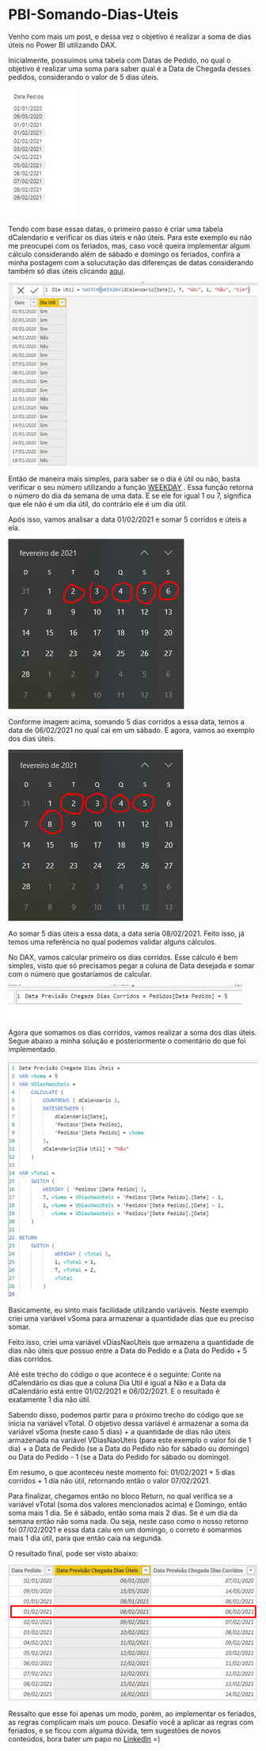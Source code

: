 # PBI-Somando-Dias-Uteis

Venho com mais um post, e dessa vez o objetivo é realizar a soma de dias úteis no Power BI utilizando DAX. <br/>

Inicialmente, possuímos uma tabela com Datas de Pedido, no qual o objetivo é realizar uma soma para saber qual é a Data de Chegada desses pedidos, considerando o valor de 5 dias úteis. 


![Screenshot](imgs/Screenshot_1.png)

Tendo com base essas datas, o primeiro passo é criar uma tabela dCalendario e verificar os dias úteis e não úteis. Para este exemplo eu não me preocupei com os feriados, mas, caso você queira implementar algum cálculo considerando além de sábado e domingo os feriados, confira a minha postagem com a solucutação das diferenças de datas considerando também só dias úteis clicando <a href="https://github.com/AfonsoFeliciano/PBI-Diferenca-Dias-Uteis" target="_blank">aqui</a>.  <br/>


![Screenshot](imgs/Screenshot_2.png)

Então de maneira mais simples, para saber se o dia é útil ou não, basta verificar o seu número utilizando a função <a href="https://docs.microsoft.com/pt-br/dax/weekday-function-dax" target="_blank">WEEKDAY</a> . Essa função retorna o número do dia da semana de uma data. E se ele for igual 1 ou 7, significa que ele não é um dia útil, do contrário ele é um dia útil. <br/>

Após isso, vamos analisar a data 01/02/2021 e somar 5 corridos e úteis a ela. 


![Screenshot](imgs/Screenshot_3.png)

Conforme imagem acima, somando 5 dias corridos a essa data, temos a data de 06/02/2021 no qual cai em um sábado. E agora, vamos ao exemplo dos dias úteis. 

![Screenshot](imgs/Screenshot_4.png)

Ao somar 5 dias úteis a essa data, a data seria 08/02/2021. Feito isso, já temos uma referência no qual podemos validar alguns cálculos. <br/> 

No DAX, vamos calcular primeiro os dias corridos. Esse cálculo é bem simples, visto que só precisamos pegar a coluna de Data desejada e somar com o número que gostaríamos de calcular. 

![Screenshot](imgs/Screenshot_5.png)

Agora que somamos os dias corridos, vamos realizar a soma dos dias úteis. Segue abaixo a minha solução e posteriormente o comentário do que foi implementado. 


![Screenshot](imgs/Screenshot_6.png)

Basicamente, eu sinto mais facilidade utilizando variáveis. Neste exemplo criei uma variável vSoma para armazenar a quantidade dias que eu preciso somar. <br/>

Feito isso, criei uma variável vDiasNaoUteis que armazena a quantidade de dias não úteis que possuo entre a Data do Pedido e a Data do Pedido + 5 dias corridos. <br/> 

Até este trecho do código o que acontece é o seguinte: Conte na dCalendário os dias que a coluna Dia Util é igual a Não e a Data da dCalendário está entre 01/02/2021 e 06/02/2021. E o resultado é exatamente 1 dia não útil. <br/>

Sabendo disso, podemos partir para o próximo trecho do código que se inicia na variável vTotal. O objetivo dessa variável é armazenar a soma da variável vSoma (neste caso 5 dias) + a quantidade de dias não úteis armazenada na variável VDiasNaoUteis (para este exemplo o valor foi de 1 dia) + a Data de Pedido (se a Data do Pedido não for sábado ou domingo) ou Data do Pedido - 1 (se a Data do Pedido for sábado ou domingo). <br/> 

Em resumo, o que aconteceu neste momento foi: 01/02/2021 + 5 dias corridos + 1 dia não útil, retornando então o valor 07/02/2021. <br/> 

Para finalizar, chegamos então no bloco Return, no qual verifica se a variável vTotal (soma dos valores mencionados acima) é Domingo, então soma mais 1 dia. Se é sábado, então soma mais 2 dias. Se é um dia da semana então não soma nada. Ou seja, neste caso como o nosso retorno foi 07/02/2021 e essa data caiu em um domingo, o correto é somarmos mais 1 dia útil, para que então caia na segunda. <br/>

O resultado final, pode ser visto abaixo: 


![Screenshot](imgs/Screenshot_7.png)


Ressalto que esse foi apenas um modo, porém, ao implementar os feriados, as regras complicam mais um pouco. Desafio você a aplicar as regras com feriados, e se ficou com alguma dúvida, tem sugestões de novos conteúdos, bora bater um papo no <a href="https://www.linkedin.com/in/afonsofeliciano/" target="_blank">LinkedIn</a> =) 













